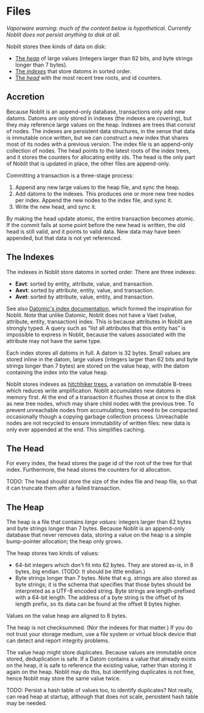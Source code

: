 # Files

*Vaporware warning: much of the content below is hypothetical. Currently Noblit
does not persist anything to disk at all.*

Noblit stores thee kinds of data on disk:

 * [The *heap*](#the-heap) of large values (integers larger than 62 bits, and
   byte strings longer than 7 bytes).
 * [The *indexes*](#the-indexes) that store datoms in sorted order.
 * [The *head*](#the-head) with the most recent tree roots, and id counters.

## Accretion

Because Noblit is an append-only database, transactions only add new datoms.
Datoms are only stored in indexes (the indexes are *covering*), but they may
reference large values on the heap. Indexes are trees that consist of nodes. The
indexes are persistent data structures, in the sense that data is immutable once
written, but we can construct a new index that shares most of its nodes with a
previous version. The index file is an append-only collection of nodes. The head
points to the latest roots of the index trees, and it stores the counters for
allocating entity ids. The head is the only part of Noblit that is updated
in place, the other files are append-only.

Committing a transaction is a three-stage process:

 1. Append any new large values to the heap file, and sync the heap.
 2. Add datoms to the indexes. This produces one or more new tree nodes per
    index. Append the new nodes to the index file, and sync it.
 3. Write the new head, and sync it.

By making the head update atomic, the entire transaction becomes atomic. If the
commit fails at some point before the new head is written, the old head is still
valid, and it points to valid data. New data may have been appended, but that
data is not yet referenced.

## The Indexes

The indexes in Noblit store datoms in sorted order. There are three indexes:

 * **Eavt**: sorted by entity, attribute, value, and transaction.
 * **Aevt**: sorted by attribute, entity, value, and transaction.
 * **Avet**: sorted by attribute, value, entity, and transaction.

See also [Datomic's index documentation][datomic-indexes], which formed the
inspiration for Noblit. Note that unlike Datomic, Noblit does not have a Vaet
(value, attribute, entity, transaction) index. This is because attributes in
Noblit are strongly typed. A query such as “list all attributes that this entity
has” is impossible to express in Noblit, because the values associated with the
attribute may not have the same type.

Each index stores all datoms in full. A datom is 32 bytes. Small values are
stored inline in the datom, large values (integers larger than 62 bits and byte
strings longer than 7 bytes) are stored on the value heap, with the datom
containing the index into the value heap.

[datomic-indexes]: https://docs.datomic.com/cloud/query/raw-index-access.html

Noblit stores indexes as [hitchhiker trees][htree], a variation on immutable
B-trees which reduces write amplification. Noblit accumulates new datoms in
memory first. At the end of a transaction it flushes those at once to the disk
as new tree nodes, which may share child nodes with the previous tree. To
prevent unreachable nodes from accumulating, trees need to be compacted
occasionally though a copying garbage collection process. Unreachable nodes
are not recycled to ensure immutability of written files: new data is only ever
appended at the end. This simplifies caching.

[htree]: htree.md

## The Head

For every index, the head stores the page id of the root of the tree for that
index. Furthermore, the head stores the counters for id allocation.

TODO: The head should store the size of the index file and heap file, so that it
can truncate them after a failed transaction.

## The Heap

The heap is a file that contains *large values*: integers larger than 62 bytes
and byte strings longer than 7 bytes. Because Noblit is an append-only database
that never removes data, storing a value on the heap is a simple bump-pointer
allocation; the heap only grows.

The heap stores two kinds of values:

 * 64-bit integers which don't fit into 62 bytes. They are stored as-is, in 8
   bytes, big endian. (TODO: It should be little endian.)
 * Byte strings longer than 7 bytes. Note that e.g. strings are also stored as
   byte strings; it is the schema that specifies that those bytes should be
   interpreted as a <abbr>UTF-8</abbr> encoded string. Byte strings are
   length-prefixed with a 64-bit length. The address of a byte string is the
   offset of its length prefix, so its data can be found at the offset 8 bytes
   higher.

Values on the value heap are aligned to 8 bytes.

The heap is not checksummed. (Nor the indexes for that matter.) If you do not
trust your storage medium, use a file system or virtual block device that can
detect and report integrity problems.

The value heap might store duplicates. Because values are immutable once stored,
deduplication is safe. If a Datom contains a value that already exists on the
heap, it is safe to reference the existing value, rather than storing it again
on the heap. Noblit may do this, but identifying duplicates is not free, hence
Noblit may store the same value twice.

TODO: Persist a hash table of values too, to identify duplicates? Not really,
can read heap at startup, although that does not scale, persistent hash table
may be needed.
